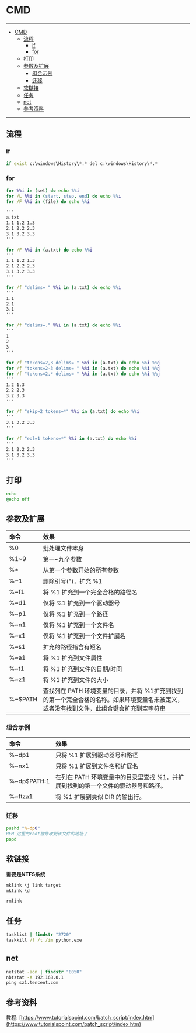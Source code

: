 # CMD

------

- [CMD](#cmd)
  - [流程](#流程)
    - [if](#if)
    - [for](#for)
  - [打印](#打印)
  - [参数及扩展](#参数及扩展)
    - [组合示例](#组合示例)
    - [迁移](#迁移)
  - [软链接](#软链接)
  - [任务](#任务)
  - [net](#net)
  - [参考资料](#参考资料)

------


## 流程

### if
``` bat
if exist c:\windows\History\*.* del c:\windows\History\*.*
```

### for

```` bat
for %%i in (set) do echo %%i
for /L %%i in (start, step, end) do echo %%i
for /F %%i in (file) do echo %%i

'''
a.txt
1.1 1.2 1.3
2.1 2.2 2.3
3.1 3.2 3.3
'''

for /F %%i in (a.txt) do echo %%i
'''
1.1 1.2 1.3
2.1 2.2 2.3
3.1 3.2 3.3
'''

for /f "delims= " %%i in (a.txt) do echo %%i
'''
1.1
2.1
3.1
'''

for /f "delims=." %%i in (a.txt) do echo %%i
'''
1
2
3
'''

for /f "tokens=2,3 delims= " %%i in (a.txt) do echo %%i %%j
for /f "tokens=2-3 delims= " %%i in (a.txt) do echo %%i %%j
for /f "tokens=2,* delims= " %%i in (a.txt) do echo %%i %%j
'''
1.2 1.3
2.2 2.3
3.2 3.3
'''

for /f "skip=2 tokens=*" %%i in (a.txt) do echo %%i
'''
3.1 3.2 3.3
'''

for /f "eol=1 tokens=*" %%i in (a.txt) do echo %%i
'''
2.1 2.2 2.3
3.1 3.2 3.3
'''
````

## 打印

``` bat
echo
@echo off
```


## 参数及扩展

| 命令    | 效果                                                                                                                                      |
| :------ | :---------------------------------------------------------------------------------------------------------------------------------------- |
| %0      | 批处理文件本身                                                                                                                            |
| %1~9    | 第一~九个参数                                                                                                                             |
| %*      | 从第一个参数开始的所有参数                                                                                                                |
| %~1     | 删除引号(\")，扩充 %1                                                                                                                     |
| %~f1    | 将 %1 扩充到一个完全合格的路径名                                                                                                          |
| %~d1    | 仅将 %1 扩充到一个驱动器号                                                                                                                |
| %~p1    | 仅将 %1 扩充到一个路径                                                                                                                    |
| %~n1    | 仅将 %1 扩充到一个文件名                                                                                                                  |
| %~x1    | 仅将 %1 扩充到一个文件扩展名                                                                                                              |
| %~s1    | 扩充的路径指含有短名                                                                                                                      |
| %~a1    | 将 %1 扩充到文件属性                                                                                                                      |
| %~t1    | 将 %1 扩充到文件的日期/时间                                                                                                               |
| %~z1    | 将 %1 扩充到文件的大小                                                                                                                    |
| %~$PATH | 查找列在 PATH 环境变量的目录，并将 %1扩充到找到的第一个完全合格的名称。如果环境变量名未被定义，或者没有找到文件，此组合键会扩充到空字符串 |

### 组合示例
| 命令        | 效果                                                                              |
| :---------- | :-------------------------------------------------------------------------------- |
| %~dp1       | 只将 %1 扩展到驱动器号和路径                                                      |
| %~nx1       | 只将 %1 扩展到文件名和扩展名                                                      |
| %~dp$PATH:1 | 在列在 PATH 环境变量中的目录里查找 %1，并扩展到找到的第一个文件的驱动器号和路径。 |
| %~ftza1     | 将 %1 扩展到类似 DIR 的输出行。                                                   |

### 迁移

``` bat
pushd "%~dp0"
REM 这里的root被修改到该文件的地址了
popd
```

## 软链接

**需要是NTFS系统**

``` bat
mklink \j link target
mklink \d

rmlink
```


## 任务

``` bat
tasklist | findstr "2720"
taskkill /f /t /im python.exe
```

## net

``` bat
netstat -aon | findstr "8050"
nbtstat -A 192.168.0.1
ping sz1.tencent.com
```


## 参考资料

教程: [https://www.tutorialspoint.com/batch_script/index.htm](https://www.tutorialspoint.com/batch_script/index.htm)
